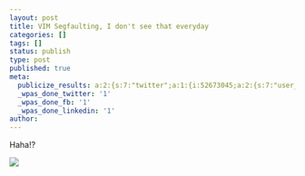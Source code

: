 ```yaml
---
layout: post
title: VIM Segfaulting, I don't see that everyday
categories: []
tags: []
status: publish
type: post
published: true
meta:
  publicize_results: a:2:{s:7:"twitter";a:1:{i:52673045;a:2:{s:7:"user_id";s:12:"serverhorror";s:7:"post_id";s:18:"157194102688059392";}}s:2:"fb";a:1:{i:1159570860;a:2:{s:7:"user_id";s:10:"1159570860";s:7:"post_id";s:13:"2993567835776";}}}
  _wpas_done_twitter: '1'
  _wpas_done_fb: '1'
  _wpas_done_linkedin: '1'
author: 
---
```


Haha!?

![](http://serverhorror.files.wordpress.com/2012/01/vim-segv.png)
